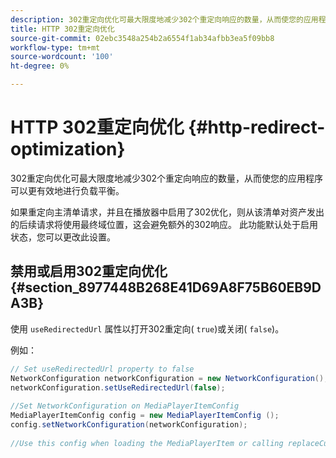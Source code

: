 ```yaml
---
description: 302重定向优化可最大限度地减少302个重定向响应的数量，从而使您的应用程序可以更有效地进行负载平衡。
title: HTTP 302重定向优化
source-git-commit: 02ebc3548a254b2a6554f1ab34afbb3ea5f09bb8
workflow-type: tm+mt
source-wordcount: '100'
ht-degree: 0%

---
```


# HTTP 302重定向优化 {#http-redirect-optimization}

302重定向优化可最大限度地减少302个重定向响应的数量，从而使您的应用程序可以更有效地进行负载平衡。

如果重定向主清单请求，并且在播放器中启用了302优化，则从该清单对资产发出的后续请求将使用最终域位置，这会避免额外的302响应。 此功能默认处于启用状态，您可以更改此设置。

## 禁用或启用302重定向优化 {#section_8977448B268E41D69A8F75B60EB9DA3B}

使用 `useRedirectedUrl` 属性以打开302重定向( `true`)或关闭( `false`)。

<!--<a id="example_888749F70C8A43279D06A29BD68E7E4D"></a>-->

例如：

```java
// Set useRedirectedUrl property to false 
NetworkConfiguration networkConfiguration = new NetworkConfiguration(); 
networkConfiguration.setUseRedirectedUrl(false); 
 
//Set NetworkConfiguration on MediaPlayerItemConfig 
MediaPlayerItemConfig config = new MediaPlayerItemConfig (); 
config.setNetworkConfiguration(networkConfiguration); 
 
//Use this config when loading the MediaPlayerItem or calling replaceCurrentResource
```
